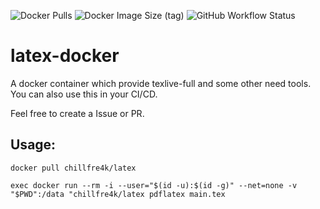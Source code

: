 ![Docker Pulls](https://img.shields.io/docker/pulls/chillfre4k/latex?style=flat-square)
![Docker Image Size (tag)](https://img.shields.io/docker/image-size/chillfre4k/latex/latest?style=flat-square)
![GitHub Workflow Status](https://img.shields.io/github/workflow/status/b-reich/latex-docker/ci?style=flat-square)

# latex-docker
A docker container which provide texlive-full and some other need tools.
You can also use this in your CI/CD.

Feel free to create a Issue or PR.


## Usage:
```
docker pull chillfre4k/latex

exec docker run --rm -i --user="$(id -u):$(id -g)" --net=none -v "$PWD":/data "chillfre4k/latex pdflatex main.tex
```
